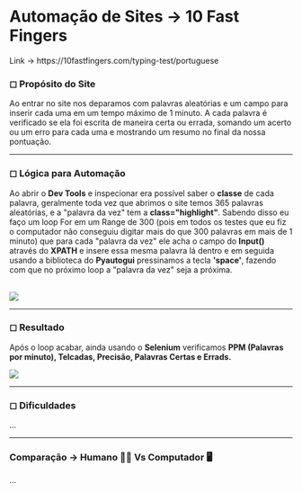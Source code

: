 <div>
<h1>Automação de Sites → 10 Fast Fingers</h1>
<p>Link → https://10fastfingers.com/typing-test/portuguese</p>
<p>
  <h3>◻ Propósito do Site</h3>
  Ao entrar no site nos deparamos com palavras aleatórias e um campo para inserir cada uma em um tempo máximo de 1 minuto. A cada palavra é verificado se ela foi escrita de maneira certa ou errada, somando um acerto ou um erro para cada uma e mostrando um resumo no final da nossa pontuação.
</p>
<hr>
<p>
  <h3>◻ Lógica para Automação</h3>
  Ao abrir o <b>Dev Tools</b> e inspecionar era possível saber o <b>classe</b> de cada palavra, geralmente toda vez que abrimos o site       temos 365 palavras aleatórias, e a "palavra da vez" tem a <b>class="highlight"</b>. Sabendo disso eu faço um loop For em um Range de 300
  (pois em todos os testes que eu fiz o computador não conseguiu digitar mais do que 300 palavras em mais de 1 minuto) que para cada         "palavra da vez" ele acha o campo do <b>Input()</b> através do <b>XPATH</b> e insere essa mesma palavra lá dentro e em seguida usando a   biblioteca do <b>Pyautogui</b> pressinamos a tecla <b>'space'</b>, fazendo com que no próximo loop a "palavra da vez" seja a próxima.
  <p>
    <br>
    <img src="https://github.com/franssa01/Projects/blob/main/Python%20Projects/Automation/Sites/0001%2010%20Fast%20Fingers/%26%20-%20Image/automate%20fast%20fingers.gif">
  </p>
</p>
<hr>
<p>
  <h3>◻ Resultado</h3>
  <p>Após o loop acabar, ainda usando o <b>Selenium</b> verificamos <b>PPM (Palavras por minuto), Telcadas, Precisão, Palavras Certas e Errads.</b></p>
  <p>
    <img src="https://github.com/franssa01/Projects/blob/main/Python%20Projects/Automation/Sites/0001%2010%20Fast%20Fingers/%26%20-%20Image/result%20automation.gif">
  </p>
</p>
<hr>
<p>
  <h3>◻ Dificuldades</h3>
  ...
</p>
<hr>
<p>
  <h3>Comparação → Humano 👨‍💻 Vs Computador 🖥</h3>
  ...
  <p>
    <img src="">
  </p>
</p>
</div>
